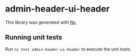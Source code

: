 # admin-header-ui-header

This library was generated with [Nx](https://nx.dev).

## Running unit tests

Run `nx test admin-header-ui-header` to execute the unit tests.
